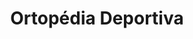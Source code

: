---
title: "Ortopédia Deportiva"
url: /ciudad-autonoma-de-buenos-aires/ortopedia-deportiva/
shop: Sanitätshaus
---